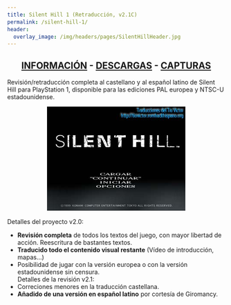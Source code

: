 ```yaml
---
title: Silent Hill 1 (Retraducción, v2.1C)
permalink: /silent-hill-1/
header:
  overlay_image: /img/headers/pages/SilentHillHeader.jpg
---
```

<h2 style="text-align: center;"><strong><a href="/silent-hill-1/informacion/">INFORMACIÓN</a> - <a href="/silent-hill-1/descargar/">DESCARGAS</a> - <a href="/silent-hill-1/capturas/">CAPTURAS</a></strong></h2>

Revisión/retraducción completa al castellano y al español latino de Silent Hill para 
PlayStation 1, disponible para las ediciones PAL europea y NTSC-U estadounidense.

<center><img src="/img/2009/06/SHv20-22.jpg"></center>

Detalles del proyecto v2.0:  
- **Revisión completa** de todos los textos del juego, con mayor libertad de acción. 
Reescritura de bastantes textos.  
- **Traducido todo el contenido visual restante** (Vídeo de introducción, mapas...)  
- Posibilidad de jugar con la versión europea o con la versión estadounidense sin 
censura.  
Detalles de la revisión v2.1:  
- Correciones menores en la traducción castellana.  
- **Añadido de una versión en español latino** por cortesía de Giromancy.
